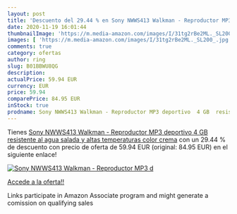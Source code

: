 ```yaml
---
layout: post
title: 'Descuento del 29.44 % en Sony NWWS413 Walkman - Reproductor MP3 d'
date: 2020-11-19 16:01:44
thumbnailImage: 'https://m.media-amazon.com/images/I/31tg2rBe2ML._SL200_.jpg'
images: [ 'https://m.media-amazon.com/images/I/31tg2rBe2ML._SL200_.jpg' ]
comments: true
category: ofertas
author: ring
slug: B01BBWU8QG
description:
actualPrice: 59.94 EUR
currency: EUR
price: 59.94
comparePrice: 84.95 EUR
inStock: true
prodname: Sony NWWS413 Walkman - Reproductor MP3 deportivo  4 GB  resistente al agua salada y altas temperaturas   color crema
---
```


Tienes [Sony NWWS413 Walkman - Reproductor MP3 deportivo  4 GB  resistente al agua salada y altas temperaturas   color crema](https://www.amazon.es/dp/B01BBWU8QG/?tag=tolees-21) con un 29.44 % de descuento con precio de oferta de 59.94 EUR (original: 84.95 EUR) en el siguiente enlace!

[![Sony NWWS413 Walkman - Reproductor MP3 d](https://m.media-amazon.com/images/I/31tg2rBe2ML._SL200_.jpg)](https://www.amazon.es/dp/B01BBWU8QG/?tag=tolees-21)

[Accede a la oferta!!](https://www.amazon.es/dp/B01BBWU8QG/?tag=tolees-21)

Links participate in Amazon Associate program and might generate a comission on qualifying sales



